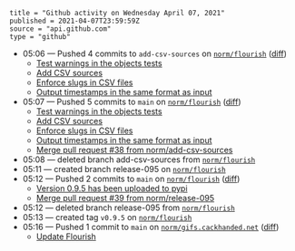 ```
title = "Github activity on Wednesday April 07, 2021"
published = 2021-04-07T23:59:59Z
source = "api.github.com"
type = "github"
```

* 05:06 — Pushed 4 commits to `add-csv-sources` on [`norm/flourish`](https://github.com/norm/flourish) ([diff](https://github.com/norm/flourish/compare/f8948b5fd7da97c5070d63ffd4099b718e30b59d..043b8d3aac5d936a52d1b9696f19ed83655cf2ce))
  * [Test warnings in the objects tests](https://github.com/norm/flourish/commit/415bc578047d87a9739e2b8782af46ce80cedd83)
  * [Add CSV sources](https://github.com/norm/flourish/commit/f039e916d081e83f653139de5a7f9079b6ef3a96)
  * [Enforce slugs in CSV files](https://github.com/norm/flourish/commit/dd415d10b3080a0ae8063f5bdfa0bf2f3088ae3d)
  * [Output timestamps in the same format as input](https://github.com/norm/flourish/commit/043b8d3aac5d936a52d1b9696f19ed83655cf2ce)
* 05:07 — Pushed 5 commits to `main` on [`norm/flourish`](https://github.com/norm/flourish) ([diff](https://github.com/norm/flourish/compare/23cd4e4fb79d35678dd0700a8a31f26776dc7221..c92a398083914f25df4998ff8e8334b7ed26de1e))
  * [Test warnings in the objects tests](https://github.com/norm/flourish/commit/415bc578047d87a9739e2b8782af46ce80cedd83)
  * [Add CSV sources](https://github.com/norm/flourish/commit/f039e916d081e83f653139de5a7f9079b6ef3a96)
  * [Enforce slugs in CSV files](https://github.com/norm/flourish/commit/dd415d10b3080a0ae8063f5bdfa0bf2f3088ae3d)
  * [Output timestamps in the same format as input](https://github.com/norm/flourish/commit/043b8d3aac5d936a52d1b9696f19ed83655cf2ce)
  * [Merge pull request #38 from norm/add-csv-sources](https://github.com/norm/flourish/commit/c92a398083914f25df4998ff8e8334b7ed26de1e)
* 05:08 — deleted branch add-csv-sources from [`norm/flourish`](https://github.com/norm/flourish)
* 05:11 — created branch release-095 on [`norm/flourish`](https://github.com/norm/flourish)
* 05:12 — Pushed 2 commits to `main` on [`norm/flourish`](https://github.com/norm/flourish) ([diff](https://github.com/norm/flourish/compare/c92a398083914f25df4998ff8e8334b7ed26de1e..dd2b50a59914341c484da10bc028f63040f7a966))
  * [Version 0.9.5 has been uploaded to pypi](https://github.com/norm/flourish/commit/77f7215ae9327f0e1b34f5a58ac01c82fb36a205)
  * [Merge pull request #39 from norm/release-095](https://github.com/norm/flourish/commit/dd2b50a59914341c484da10bc028f63040f7a966)
* 05:12 — deleted branch release-095 from [`norm/flourish`](https://github.com/norm/flourish)
* 05:13 — created tag `v0.9.5` on [`norm/flourish`](https://github.com/norm/flourish)
* 05:16 — Pushed 1 commit to `main` on [`norm/gifs.cackhanded.net`](https://github.com/norm/gifs.cackhanded.net) ([diff](https://github.com/norm/gifs.cackhanded.net/compare/783df2268a287ae4f9194c46565925e0dc5f0989..1b81bffe05b5dcc1ac048b7f7476503da7d62529))
  * [Update Flourish](https://github.com/norm/gifs.cackhanded.net/commit/1b81bffe05b5dcc1ac048b7f7476503da7d62529)
